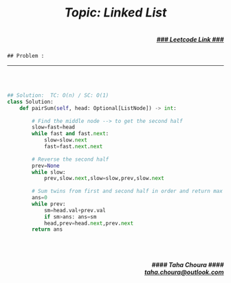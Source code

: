 <h1 align="center";"><em> Topic: Linked List</em></h1>
<h5 align="right"> <br/><a align="right" width="80" href="https://leetcode.com/problems/maximum-twin-sum-of-a-linked-list/" target="_blank"><ins>### Leetcode Link ###</ins></a></h5>     
                                                                                                                                 
```diff
## Problem : 
```
                                                                                                                    



-------                    

<br/><br/>
                   
                         
```python                                                                                                        
## Solution:  TC: O(n) / SC: O(1)
class Solution:
    def pairSum(self, head: Optional[ListNode]) -> int:
        
        # Find the middle node --> to get the second half
        slow=fast=head
        while fast and fast.next:
            slow=slow.next
            fast=fast.next.next
        
        # Reverse the second half
        prev=None
        while slow:
            prev,slow.next,slow=slow,prev,slow.next
        
        # Sum twins from first and second half in order and return max value
        ans=0
        while prev:
            sm=head.val+prev.val
            if sm>ans: ans=sm
            head,prev=head.next,prev.next
        return ans
                                                                                                                         
```
<br/>            
<h5 align="right" margin-right:12px>#### Taha Choura ####<br/><a align="right" width="70" href="#">taha.choura@outlook.com</a></h5> 
